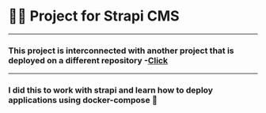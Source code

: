 # 👨‍💻 Project for Strapi CMS
***
### This project is interconnected with another project that is deployed on a different repository -[Click](https://github.com/Itgeniy121/strapi-for-my-card)
***
### I did this to work with strapi and learn how to deploy applications using docker-compose 🐋
